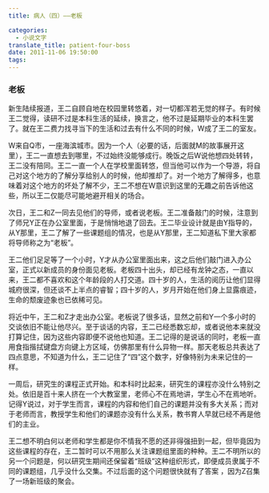 ```yaml
---
title: 病人（四）——老板

categories:
  - 小说文字
translate_title: patient-four-boss
date: 2011-11-06 19:50:00
tags:
---
```


### 老板

新生陆续报道，王二自顾自地在校园里转悠着，对一切都浑若无觉的样子。有时候王二觉得，读研不过是本科生活的延续，换言之，他不过是延期毕业的本科生罢了。就在王二费力找寻当下的生活和过去有什么不同的时候，W成了王二的室友。

W来自Q市，一座海滨城市。因为一个人（必要的话，后面就M的故事展开这里），王二一直想去到哪里，不过始终没能够成行。晚饭之后W说他想四处转转，王二没有陪同。王二一直一个人在学校里面转悠，但当他可以作为一个导游，将自己对这个地方的了解分享给别人的时候，他却推却了。对一个地方了解得多，也意味着对这个地方的坏处了解不少，王二不想在W意识到这里的无趣之前告诉他这些，所以王二仅能尽可能地避开相关的场合。

次日，王二和Z一同去见他们的导师，或者说老板。王二准备敲门的时候，注意到了师兄Y正在办公室里面，于是悄悄地退了回去。王二毕业设计就是由Y指导的，从Y那里，王二了解了一些课题组的情况，也是从Y那里，王二知道私下里大家都将导师称之为“老板”。

王二他们足足等了一个小时，Y才从办公室里面出来，这之后他们敲门进入办公室，正式以新成员的身份面见老板。老板四十出头，却已经有龙钟之态，一直以来，王二都不喜欢和这个年龄段的人打交道。四十岁的人，生活的阅历让他们显得城府很深，但还谈不上半点的睿智；四十岁的人，岁月开始在他们身上显露痕迹，生命的颓废迹象也已依稀可见。

将近中午，王二和Z才走出办公室。老板说了很多话，显然之前和Y一个多小时的交谈依旧不能让他尽兴。至于谈话的内容，王二已经悉数忘却，或者说他本来就没打算记住，因为这些内容即便不说他也知道。王二记得的是说话的同时，老板一直用食指揩拭键盘方向键上方区域，仿佛那里有什么异物一样。那天老板总共表达了四点意思，不知道为什么，王二记住了“四”这个数字，好像特别为未来记住的一样。

一周后，研究生的课程正式开始。和本科时比起来，研究生的课程亦没什么特别之处。依旧是百十来人挤在一个大教室里，老师心不在焉地讲，学生心不在焉地听。记得Y说过，对于学生而言，课程的内容和他们自己的课题并没有多大关系；而对于老师而言，教授学生和他们的课题亦没有什么关系，教书育人早就已经不再是他们的主业。

王二想不明白何以老师和学生都是你不情我不愿的还非得强扭到一起，但毕竟因为这些课程的存在，王二暂时可以不用那么关注课题组里面的种种。王二不明所以的另一个问题是，何以研究生期间还保留着“班级”这种组织形式，即便成员隶属于不同的课题组，几乎没什么交集。不过后面的这个问题很快就有了答案 ，因为Z召集了一场新班级的聚会。